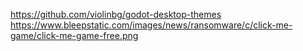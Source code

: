 https://github.com/violinbg/godot-desktop-themes
https://www.bleepstatic.com/images/news/ransomware/c/click-me-game/click-me-game-free.png
